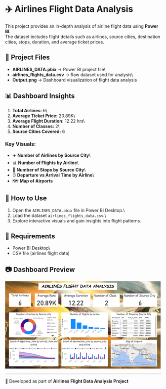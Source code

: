 # ✈️ Airlines Flight Data Analysis

This project provides an in-depth analysis of airline flight data using
**Power BI**.\
The dataset includes flight details such as airlines, source cities,
destination cities, stops, duration, and average ticket prices.

## 📂 Project Files

-   **AIRLINES_DATA.pbix** → Power BI project file\
-   **airlines_flights_data.csv** → Raw dataset used for analysis\
-   **Output.png** → Dashboard visualization of flight data analysis

## 📊 Dashboard Insights

1.  **Total Airlines:** 6\
2.  **Average Ticket Price:** 20.89K\
3.  **Average Flight Duration:** 12.22 hrs\
4.  **Number of Classes:** 2\
5.  **Source Cities Covered:** 6

### Key Visuals:

-   ✈️ **Number of Airlines by Source City**\
-   📊 **Number of Flights by Airline**\
-   🛑 **Number of Stops by Source City**\
-   ⏰ **Departure vs Arrival Time by Airline**\
-   🗺️ **Map of Airports**

## 🚀 How to Use

1.  Open the `AIRLINES_DATA.pbix` file in Power BI Desktop.\
2.  Load the dataset `airlines_flights_data.csv`.\
3.  Explore interactive visuals and gain insights into flight patterns.

## 📌 Requirements

-   Power BI Desktop\
-   CSV file (airlines flight data)

## 📷 Dashboard Preview

![Dashboard Preview](Output.png)

------------------------------------------------------------------------

🔹 Developed as part of **Airlines Flight Data Analysis Project**
